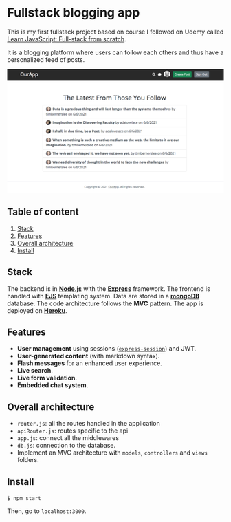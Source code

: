 # Fullstack blogging app

This is my first fullstack project based on course I followed on Udemy called [Learn JavaScript: Full-stack from scratch](https://www.udemy.com/certificate/UC-49ddb7d8-1a5c-4083-8938-c74cd2e41ca7/).

It is a blogging platform where users can follow each others and thus have a personalized feed of posts.

![Feed](https://raw.githubusercontent.com/jkgithubrep/fullstack_blogging_app/master/screenshots/feed.png?token=AIYJVRDFGTA3LPPSGHNOMETAYXU6G)

## Table of content

1. [Stack](#stack)
2. [Features](#features)
3. [Overall architecture](#architecture)
4. [Install](#install)

## <a name="stack"></a>Stack

The backend is in [**Node.js**](https://nodejs.org/en/) with the [**Express**](https://expressjs.com/) framework. The frontend is handled with [**EJS**](https://ejs.co/) templating system. Data are stored in a [**mongoDB**](https://www.mongodb.com/) database. The code architecture follows the **MVC** pattern. The app is deployed on [**Heroku**](https://www.heroku.com/).

## <a name="features"></a>Features

- **User management** using sessions ([`express-session`](https://www.npmjs.com/package/express-session)) and JWT.
- **User-generated content** (with markdown syntax).
- **Flash messages** for an enhanced user experience.
- **Live search**.
- **Live form validation**.
- **Embedded chat system**.

## <a name="architecture"></a>Overall architecture

- `router.js`: all the routes handled in the application
- `apiRouter.js`: routes specific to the api
- `app.js`: connect all the middlewares
- `db.js`: connection to the database.
- Implement an MVC architecture with `models`, `controllers` and `views` folders.

## <a name="install"></a>Install

```
$ npm start
```

Then, go to `localhost:3000`.
